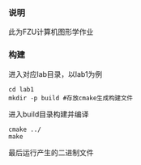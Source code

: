 ### 说明
此为FZU计算机图形学作业

### 构建
进入对应lab目录，以lab1为例
```shell
cd lab1
mkdir -p build #存放cmake生成构建文件
```

进入build目录构建并编译
```shell
cmake ../
make
```

最后运行产生的二进制文件
